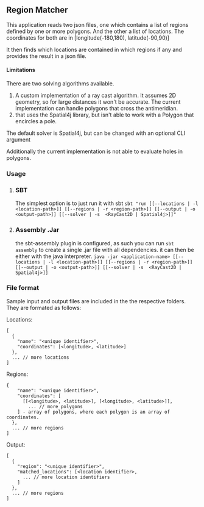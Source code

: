 ## Region Matcher

This application reads two json files, one which contains a list of regions defined by one or more polygons. And the other a list of locations. The coordinates for both are in [longitude(-180,180), latitude(-90,90)]

It then finds which locations are contained in which regions if any and provides the result in a json file.

#### Limitations
There are two solving algorithms available.
 1. A custom implementation of a ray cast algorithm. It assumes 2D geometry, so for large distances it won't be accurate. The current implementation can handle polygons that cross the antimeridian.
 2. that uses the Spatial4j library, but isn't able to work with a Polygon that encircles a pole. 

The default solver is Spatial4j, but can be changed with an optional CLI argument

Additionally the current implementation is not able to evaluate holes in polygons.
 
### Usage

1. ### SBT

    The simplest option is to just run it with sbt 
    ```sbt "run [[--locations | -l <location-path>]] [[--regions | -r <region-path>]] [[--output | -o <output-path>]] [[--solver | -s  <RayCast2D | Spatial4j>]]"```
   
3. ### Assembly .Jar
    the sbt-assembly plugin is configured, as such you can run ```sbt assembly``` to create a single .jar file with all dependencies. it can then be either with the java interpreter. 
    ```java -jar <application-name> [[--locations | -l <location-path>]] [[--regions | -r <region-path>]] [[--output | -o <output-path>]] [[--solver | -s  <RayCast2D | Spatial4j>]]```


### File format

  Sample input and output files are included in the the respective folders. They are formated as follows:

  Locations: 
  ```
  [
    {
      "name": "<unique identifier>",
      "coordinates": [<longitude>, <latitude>]
    },
    ... // more locations
  ]
  ```
  Regions: 
  ```[
  {
      "name": "<unique identifier>",
      "coordinates": [
        [[<longitude>, <latitude>], [<longitude>, <latitude>]], 
          ... // more polygons    
      ] - array of polygons, where each polygon is an array of coordinates.
    },
    ... // more regions
  ]
  ```
  Output: 
  ```
  [
    {
      "region": "<unique identifier>",
      "matched_locations": [<location identifier>,
        ... // more location identifiers
      ]
    },
    ... // more regions
  ]
  ```
